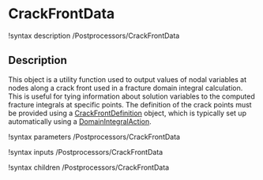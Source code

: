 # CrackFrontData
!syntax description /Postprocessors/CrackFrontData

## Description

This object is a utility function used to output values of nodal variables at nodes along a crack front used in a fracture domain integral calculation. This is useful for tying information about solution variables to the computed fracture integrals at specific points. The definition of the crack points must be provided using a [CrackFrontDefinition](/CrackFrontDefinition.md) object, which is typically set up automatically using a [DomainIntegralAction](/DomainIntegralAction.md).

!syntax parameters /Postprocessors/CrackFrontData

!syntax inputs /Postprocessors/CrackFrontData

!syntax children /Postprocessors/CrackFrontData
